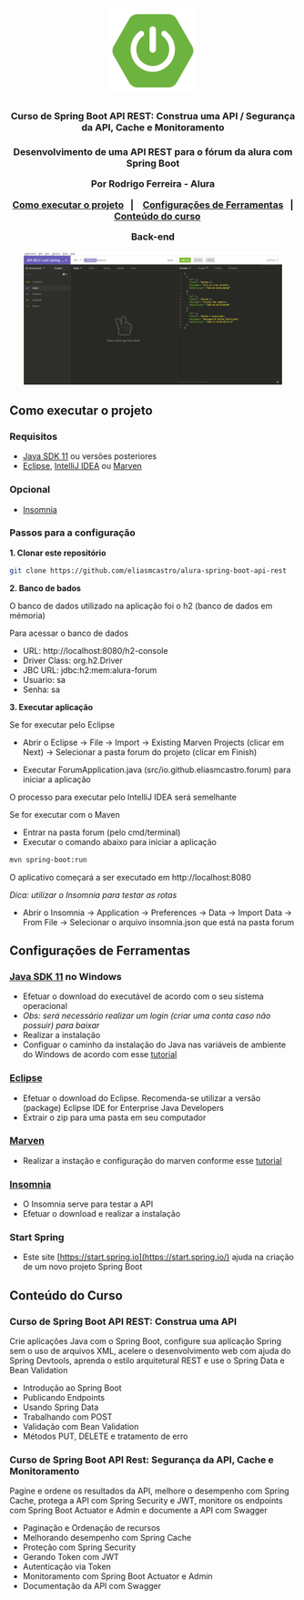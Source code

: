 <h1 align="center">
  <img alt="Logo" src=".github/logo_spring_boot.png" width="150px" />
</h1>

<h3 align="center">Curso de Spring Boot API REST: Construa uma API / Segurança da API, Cache e Monitoramento<h3>

<p align="center">Desenvolvimento de uma API REST para o fórum da alura com Spring Boot</p>

<p align="center">Por Rodrigo Ferreira - Alura</p>

<p align="center">
  <a href="#como-executar-o-projeto">Como executar o projeto</a>&nbsp;&nbsp;&nbsp;|&nbsp;&nbsp;&nbsp;
  <a href="#configurações-de-ferramentas">Configurações de Ferramentas</a>&nbsp;&nbsp;&nbsp;|&nbsp;&nbsp;&nbsp;
  <a href="#anotações">Conteúdo do curso</a>
</p>

<p align="center">Back-end</p>

<p align="center">
  <img alt="Back-end" src=".github/backend.png" width="90%">
</p>

## Como executar o projeto

### Requisitos

- [Java SDK 11](https://www.oracle.com/java/technologies/javase-jdk11-downloads.html) ou versões posteriores
- [Eclipse](https://www.eclipse.org/downloads/packages), [IntelliJ IDEA](https://www.jetbrains.com/pt-br/idea/) ou [Marven](https://maven.apache.org)

### Opcional

- [Insomnia](https://insomnia.rest)

### Passos para a configuração

**1. Clonar este repositório**

```bash
git clone https://github.com/eliasmcastro/alura-spring-boot-api-rest
```

**2. Banco de bados**

O banco de dados utilizado na aplicação foi o h2 (banco de dados em mémoria)

Para acessar o banco de dados

- URL: http://localhost:8080/h2-console
- Driver Class: org.h2.Driver
- JBC URL: jdbc:h2:mem:alura-forum
- Usuario: sa
- Senha: sa

**3. Executar aplicação**

Se for executar pelo Eclipse

- Abrir o Eclipse -> File -> Import -> Existing Marven Projects (clicar em Next) -> Selecionar a pasta forum do projeto (clicar em Finish)

- Executar ForumApplication.java (src/io.github.eliasmcastro.forum) para iniciar a aplicação

O processo para executar pelo IntelliJ IDEA será semelhante

Se for executar com o Maven

- Entrar na pasta forum (pelo cmd/terminal)
- Executar o comando abaixo para iniciar a aplicação

```bash
mvn spring-boot:run
```

O aplicativo começará a ser executado em http://localhost:8080

_Dica: utilizar o Insomnia para testar as rotas_

- Abrir o Insomnia -> Application -> Preferences -> Data -> Import Data -> From File -> Selecionar o arquivo insomnia.json que está na pasta forum

## Configurações de Ferramentas

### [Java SDK 11](https://www.oracle.com/java/technologies/javase-jdk11-downloads.html) no Windows

- Efetuar o download do executável de acordo com o seu sistema operacional
- _Obs: será necessário realizar um login (criar uma conta caso não possuir) para baixar_
- Realizar a instalação
- Configuar o caminho da instalação do Java nas variáveis de ambiente do Windows de acordo com esse [tutorial](https://medium.com/@mauriciogeneroso/configurando-java-4-como-configurar-as-vari%C3%A1veis-java-home-path-e-classpath-no-windows-46040950638f)

### [Eclipse](https://www.eclipse.org/downloads/packages)

- Efetuar o download do Eclipse. Recomenda-se utilizar a versão (package) Eclipse IDE for Enterprise Java Developers
- Extrair o zip para uma pasta em seu computador

### [Marven](https://maven.apache.org)

- Realizar a instação e configuração do marven conforme esse [tutorial](https://www.devmedia.com.br/introducao-ao-maven/25128#2)

### [Insomnia](https://insomnia.rest)

- O Insomnia serve para testar a API
- Efetuar o download e realizar a instalação

### Start Spring

- Este site [https://start.spring.io](https://start.spring.io/) ajuda na criação de um novo projeto Spring Boot

## Conteúdo do Curso

### Curso de Spring Boot API REST: Construa uma API

Crie aplicações Java com o Spring Boot, configure sua aplicação Spring sem o uso de arquivos XML, acelere o desenvolvimento web com ajuda do Spring Devtools, aprenda o estilo arquitetural REST e use o Spring Data e Bean Validation

- Introdução ao Spring Boot
- Publicando Endpoints
- Usando Spring Data
- Trabalhando com POST
- Validação com Bean Validation
- Métodos PUT, DELETE e tratamento de erro

### Curso de Spring Boot API Rest: Segurança da API, Cache e Monitoramento

Pagine e ordene os resultados da API, melhore o desempenho com Spring Cache, protega a API com Spring Security e JWT, monitore os endpoints com Spring Boot Actuator e Admin e documente a API com Swagger

- Paginação e Ordenação de recursos
- Melhorando desempenho com Spring Cache
- Proteção com Spring Security
- Gerando Token com JWT
- Autenticação via Token
- Monitoramento com Spring Boot Actuator e Admin
- Documentação da API com Swagger
